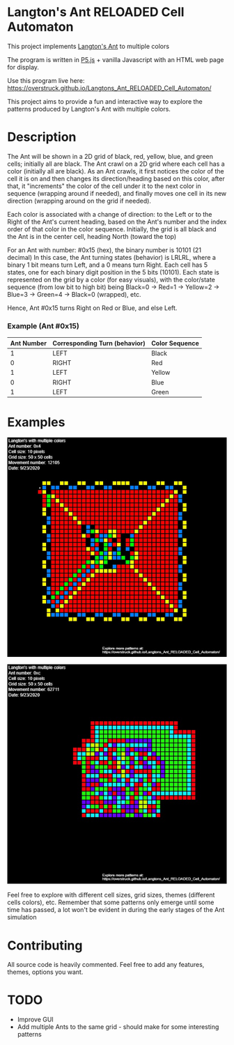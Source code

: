 # Langton's Ant RELOADED Cell Automaton
This project implements [Langton's Ant](https://en.wikipedia.org/wiki/Langton%27s_ant) to multiple colors

The program is written in [P5.js](https://p5js.org/) + vanilla Javascript with an HTML web page for display.

Use this program live here: https://overstruck.github.io/Langtons_Ant_RELOADED_Cell_Automaton/

This project aims to provide a fun and interactive way to explore the patterns produced by Langton's Ant with multiple colors.

# Description
The Ant will be shown in a 2D grid of black, red, yellow, blue, and green cells; initially all are black.
The Ant crawl on a 2D grid where each cell has a color (initially all are black). As an Ant crawls, it first notices the color of the cell it is on and then changes its direction/heading based on this color, after that, it "increments" the color of the cell under it to the next color in sequence (wrapping around if needed), and finally moves one cell in its new direction (wrapping around on the grid if needed).

Each color is associated with a change of direction: to the Left or to the Right of the Ant's current heading, based on the Ant's number and the index order of that color in the color sequence.
Initially, the grid is all black and the Ant is in the center cell, heading North (toward the top)

For an Ant with number: #0x15 (hex), the binary number is 10101 (21 decimal)
In this case, the Ant turning states (behavior) is LRLRL, where a binary 1 bit means turn Left, and a 0 means turn Right.
Each cell has 5 states, one for each binary digit position in the 5 bits (10101). Each state is represented on the grid by a color (for easy visuals), with the color/state sequence (from low bit to high bit) being Black=0 → Red=1 → Yellow=2 → Blue=3 → Green=4 → Black=0 (wrapped), etc. 

Hence, Ant #0x15 turns Right on Red or Blue, and else Left.

### Example (Ant #0x15) 

Ant Number | Corresponding Turn (behavior) | Color Sequence
------------ | --------------------------- |-------------
1 | LEFT | Black
0 | RIGHT | Red
1 | LEFT | Yellow
0 | RIGHT | Blue
1 | LEFT | Green

# Examples

![Ant0x15](img/pattern_sample_1.jpg)

![Ant0xc](img/pattern_sample_2.jpg)

Feel free to explore with different cell sizes, grid sizes, themes (different cells colors), etc.
Remember that some patterns only emerge until some time has passed, a lot won't be evident in during the early stages of the Ant simulation

# Contributing
All source code is heavily commented. Feel free to add any features, themes, options you want.

# TODO
* Improve GUI
* Add multiple Ants to the same grid - should make for some interesting patterns

